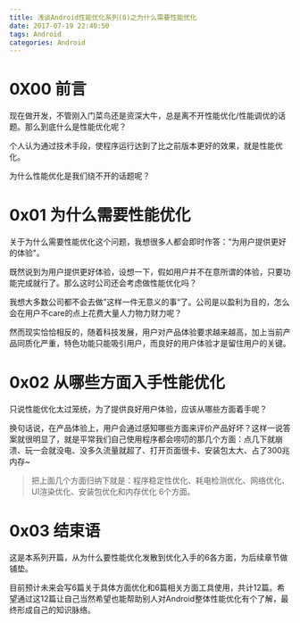 ```yaml
---
title: 浅谈Android性能优化系列(0)之为什么需要性能优化
date: 2017-07-19 22:40:50
tags: Android
categories: Android
---
```


# 0X00 前言

现在做开发，不管刚入门菜鸟还是资深大牛，总是离不开性能优化/性能调优的话题。那么到底什么是性能优化呢？

个人认为通过技术手段，使程序运行达到了比之前版本更好的效果，就是性能优化。

为什么性能优化是我们绕不开的话题呢？

<!-- more -->

# 0x01 为什么需要性能优化

关于为什么需要性能优化这个问题，我想很多人都会即时作答：“为用户提供更好的体验"。

既然说到为用户提供更好体验，设想一下，假如用户并不在意所谓的体验，只要功能完成就行了。那么这时公司还会考虑做性能优化吗？

我想大多数公司都不会去做”这样一件无意义的事“了。公司是以盈利为目的，怎么会在用户不care的点上花费大量人力物力财力呢？

然而现实恰恰相反的，随着科技发展，用户对产品体验要求越来越高，加上当前产品同质化严重，特色功能只能吸引用户，而良好的用户体验才是留住用户的关键。

# 0x02 从哪些方面入手性能优化

只说性能优化太过笼统，为了提供良好用户体验，应该从哪些方面着手呢？

换句话说，在产品体验上，用户会通过感知哪些方面来评价产品好坏？这样一说答案就很明显了，就是平常我们自己使用程序都会唠叨的那几个方面：点几下就崩溃、玩一会就没电、没多久流量就超了、打开页面很卡、安装包太大、占了300兆内存~

> 把上面几个方面归纳下就是：程序稳定性优化、耗电检测优化、网络优化、UI渲染优化、安装包优化和内存优化 6个方面。



# 0x03 结束语

这是本系列开篇，从为什么要性能优化发散到优化入手的6各方面，为后续章节做铺垫。

目前预计未来会写6篇关于具体方面优化和6篇相关方面工具使用，共计12篇。希望通过这12篇让自己当然希望也能帮助别人对Android整体性能优化有个了解，最终形成自己的知识脉络。